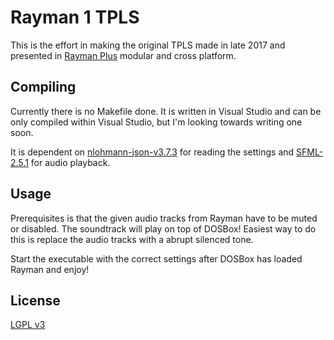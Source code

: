 # Rayman 1 TPLS

This is the effort in making the original TPLS made in late 2017 and presented in [Rayman Plus](https://raymanpc.com/forum/viewtopic.php?f=89&t=25867) modular and cross platform.

## Compiling
Currently there is no Makefile done. It is written in Visual Studio and can be only compiled within Visual Studio, but I'm looking towards writing one soon. 

It is dependent on [nlohmann-json-v3.7.3](https://github.com/nlohmann/json) for reading the settings and [SFML-2.5.1](https://www.sfml-dev.org/) for audio playback.

## Usage
Prerequisites is that the given audio tracks from Rayman have to be muted or disabled. The soundtrack will play on top of DOSBox! Easiest way to do this is replace the audio tracks with a abrupt silenced tone.

Start the executable with the correct settings after DOSBox has loaded Rayman and enjoy!

## License
[LGPL v3](https://www.gnu.org/licenses/lgpl-3.0.html)